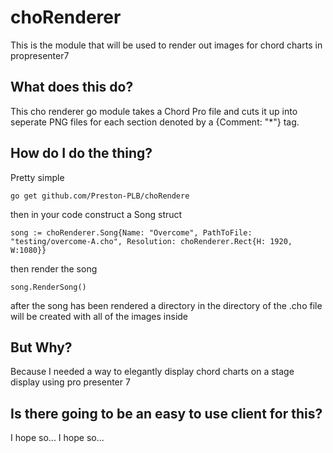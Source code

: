 # choRenderer
This is the module that will be used to render out images for chord charts in propresenter7

## What does this do?

This cho renderer go module takes a Chord Pro file and cuts it up into seperate PNG files for each section denoted by a {Comment: "*"} tag.

## How do I do the thing?

Pretty simple

```
go get github.com/Preston-PLB/choRendere
```

then in your code construct a Song struct

```golang
song := choRenderer.Song{Name: "Overcome", PathToFile: "testing/overcome-A.cho", Resolution: choRenderer.Rect{H: 1920, W:1080}}
```

then render the song

```
song.RenderSong()
```

after the song has been rendered a directory in the directory of the .cho file will be created with all of the images inside

## But Why?

Because I needed a way to elegantly display chord charts on a stage display using pro presenter 7

## Is there going to be an easy to use client for this?

I hope so... I hope so...
